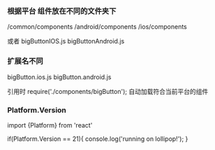 ### 根据平台 组件放在不同的文件夹下
/common/components
/android/components
/ios/components

或者
bigButtonIOS.js
bigButtonAndroid.js


### 扩展名不同
bigButton.ios.js
bigButton.android.js

引用时 require('./components/bigButton'); 自动加载符合当前平台的组件


### Platform.Version
import {Platform} from 'react'

if(Platform.Version == 21){
    console.log('running on lollipop!');
} 

